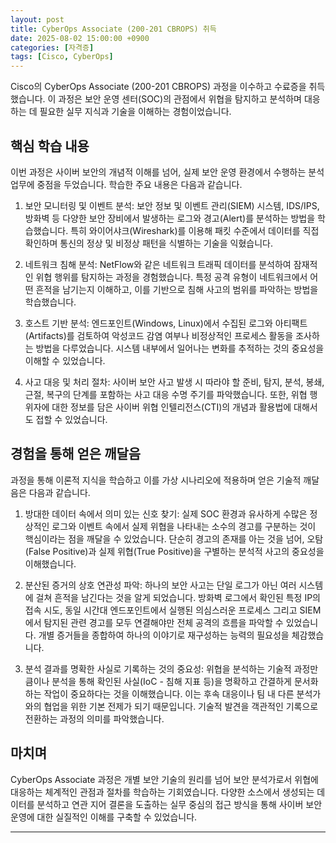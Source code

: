 ```yaml
---
layout: post
title: CyberOps Associate (200-201 CBROPS) 취득
date: 2025-08-02 15:00:00 +0900
categories: [자격증]
tags: [Cisco, CyberOps]
---
```

Cisco의 CyberOps Associate (200-201 CBROPS) 과정을 이수하고 수료증을 취득했습니다. 이 과정은 보안 운영 센터(SOC)의 관점에서 위협을 탐지하고 분석하며 대응하는 데 필요한 실무 지식과 기술을 이해하는 경험이었습니다.

## 핵심 학습 내용

이번 과정은 사이버 보안의 개념적 이해를 넘어, 실제 보안 운영 환경에서 수행하는 분석 업무에 중점을 두었습니다. 학습한 주요 내용은 다음과 같습니다.

1.  보안 모니터링 및 이벤트 분석: 보안 정보 및 이벤트 관리(SIEM) 시스템, IDS/IPS, 방화벽 등 다양한 보안 장비에서 발생하는 로그와 경고(Alert)를 분석하는 방법을 학습했습니다. 특히 와이어샤크(Wireshark)를 이용해 패킷 수준에서 데이터를 직접 확인하며 통신의 정상 및 비정상 패턴을 식별하는 기술을 익혔습니다.

2.  네트워크 침해 분석: NetFlow와 같은 네트워크 트래픽 데이터를 분석하여 잠재적인 위협 행위를 탐지하는 과정을 경험했습니다. 특정 공격 유형이 네트워크에서 어떤 흔적을 남기는지 이해하고, 이를 기반으로 침해 사고의 범위를 파악하는 방법을 학습했습니다.

3.  호스트 기반 분석: 엔드포인트(Windows, Linux)에서 수집된 로그와 아티팩트(Artifacts)를 검토하여 악성코드 감염 여부나 비정상적인 프로세스 활동을 조사하는 방법을 다루었습니다. 시스템 내부에서 일어나는 변화를 추적하는 것의 중요성을 이해할 수 있었습니다.

4.  사고 대응 및 처리 절차: 사이버 보안 사고 발생 시 따라야 할 준비, 탐지, 분석, 봉쇄, 근절, 복구의 단계를 포함하는 사고 대응 수명 주기를 파악했습니다. 또한, 위협 행위자에 대한 정보를 담은 사이버 위협 인텔리전스(CTI)의 개념과 활용법에 대해서도 접할 수 있었습니다.

## 경험을 통해 얻은 깨달음

과정을 통해 이론적 지식을 학습하고 이를 가상 시나리오에 적용하며 얻은 기술적 깨달음은 다음과 같습니다.

1.  방대한 데이터 속에서 의미 있는 신호 찾기: 실제 SOC 환경과 유사하게 수많은 정상적인 로그와 이벤트 속에서 실제 위협을 나타내는 소수의 경고를 구분하는 것이 핵심이라는 점을 깨달을 수 있었습니다. 단순히 경고의 존재를 아는 것을 넘어, 오탐(False Positive)과 실제 위협(True Positive)을 구별하는 분석적 사고의 중요성을 이해했습니다.

2.  분산된 증거의 상호 연관성 파악: 하나의 보안 사고는 단일 로그가 아닌 여러 시스템에 걸쳐 흔적을 남긴다는 것을 알게 되었습니다. 방화벽 로그에서 확인된 특정 IP의 접속 시도, 동일 시간대 엔드포인트에서 실행된 의심스러운 프로세스 그리고 SIEM에서 탐지된 관련 경고를 모두 연결해야만 전체 공격의 흐름을 파악할 수 있었습니다. 개별 증거들을 종합하여 하나의 이야기로 재구성하는 능력의 필요성을 체감했습니다.

3.  분석 결과를 명확한 사실로 기록하는 것의 중요성: 위협을 분석하는 기술적 과정만큼이나 분석을 통해 확인된 사실(IoC - 침해 지표 등)을 명확하고 간결하게 문서화하는 작업이 중요하다는 것을 이해했습니다. 이는 후속 대응이나 팀 내 다른 분석가와의 협업을 위한 기본 전제가 되기 때문입니다. 기술적 발견을 객관적인 기록으로 전환하는 과정의 의미를 파악했습니다.

## 마치며

CyberOps Associate 과정은 개별 보안 기술의 원리를 넘어 보안 분석가로서 위협에 대응하는 체계적인 관점과 절차를 학습하는 기회였습니다. 다양한 소스에서 생성되는 데이터를 분석하고 연관 지어 결론을 도출하는 실무 중심의 접근 방식을 통해 사이버 보안 운영에 대한 실질적인 이해를 구축할 수 있었습니다.

<hr class="short-rule">